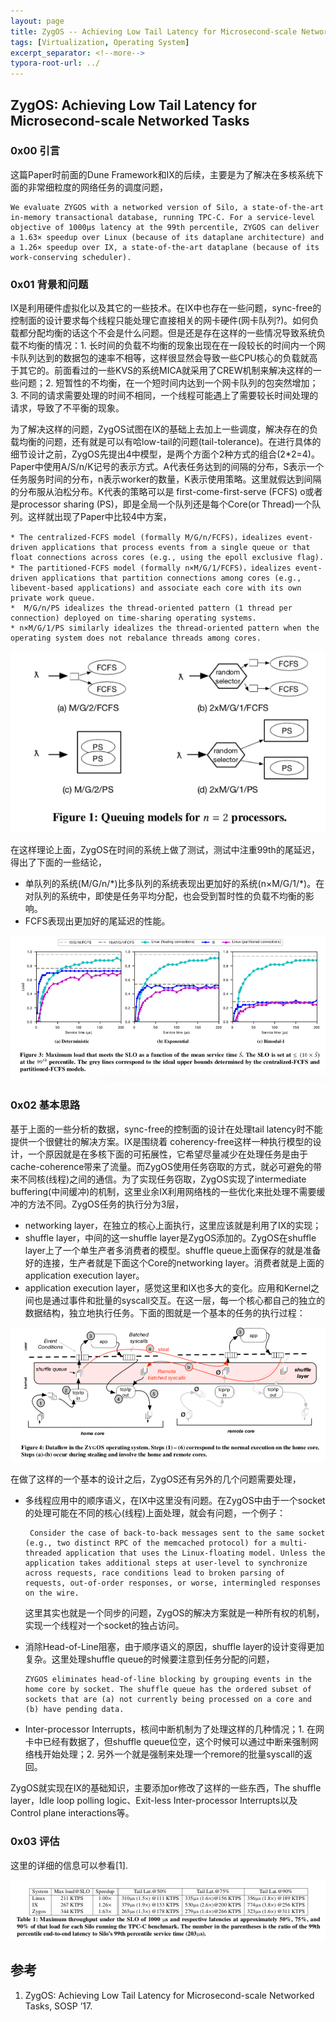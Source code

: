 ```yaml
---
layout: page
title: ZygOS -- Achieving Low Tail Latency for Microsecond-scale Networked Tasks
tags: [Virtualization, Operating System]
excerpt_separator: <!--more-->
typora-root-url: ../
---
```


## ZygOS: Achieving Low Tail Latency for Microsecond-scale Networked Tasks 

### 0x00 引言

  这篇Paper时前面的Dune Framework和IX的后续，主要是为了解决在多核系统下面的非常细粒度的网络任务的调度问题，

```
We evaluate ZYGOS with a networked version of Silo, a state-of-the-art in-memory transactional database, running TPC-C. For a service-level objective of 1000μs latency at the 99th percentile, ZYGOS can deliver a 1.63× speedup over Linux (because of its dataplane architecture) and a 1.26× speedup over IX, a state-of-the-art dataplane (because of its work-conserving scheduler).
```

### 0x01 背景和问题

 IX是利用硬件虚拟化以及其它的一些技术。在IX中也存在一些问题，sync-free的控制面的设计要求每个线程只能处理它直接相关的网卡硬件(网卡队列?)。如何负载都分配均衡的话这个不会是什么问题。但是还是存在这样的一些情况导致系统负载不均衡的情况：1. 长时间的负载不均衡的现象出现在在一段较长的时间内一个网卡队列达到的数据包的速率不相等，这样很显然会导致一些CPU核心的负载就高于其它的。前面看过的一些KVS的系统MICA就采用了CREW机制来解决这样的一些问题；2. 短暂性的不均衡，在一个短时间内达到一个网卡队列的包突然增加；3. 不同的请求需要处理的时间不相同，一个线程可能遇上了需要较长时间处理的请求，导致了不平衡的现象。

  为了解决这样的问题，ZygOS试图在IX的基础上去加上一些调度，解决存在的负载均衡的问题，还有就是可以有哈low-tail的问题(tail-tolerance)。在进行具体的细节设计之前，ZygOS先提出4中模型，是两个方面个2种方式的组合(2*2=4)。Paper中使用A/S/n/K记号的表示方式。A代表任务达到的间隔的分布，S表示一个任务服务时间的分布，n表示worker的数量，K表示使用策略。这里就假达到间隔的分布服从泊松分布。K代表的策略可以是 first-come-first-serve (FCFS) o或者是processor sharing (PS)，即是全局一个队列还是每个Core(or Thread)一个队列。这样就出现了Paper中比较4中方案，

```
* The centralized-FCFS model (formally M/G/n/FCFS)，idealizes event-driven applications that process events from a single queue or that float connections across cores (e.g., using the epoll exclusive flag).
* The partitioned-FCFS model (formally n×M/G/1/FCFS)，idealizes event-driven applications that partition connections among cores (e.g., libevent-based applications) and associate each core with its own private work queue.
*  M/G/n/PS idealizes the thread-oriented pattern (1 thread per connection) deployed on time-sharing operating systems.
* n×M/G/1/PS similarly idealizes the thread-oriented pattern when the operating system does not rebalance threads among cores.
```

![zygos-queue-model](/assets/img/zygos-queue-model.png)

 在这样理论上面，ZygOS在时间的系统上做了测试，测试中注重99th的尾延迟，得出了下面的一些结论，

* 单队列的系统(M/G/n/*)比多队列的系统表现出更加好的系统(n×M/G/1/\*)。在对队列的系统中，即使是任务平均分配，也会受到暂时性的负载不均衡的影响。
* FCFS表现出更加好的尾延迟的性能。

![zygos-measurement](/assets/img/zygos-measurement.png)

### 0x02 基本思路

  基于上面的一些分析的数据，sync-free的控制面的设计在处理tail latency时不能提供一个很健壮的解决方案。IX是围绕着 coherency-free这样一种执行模型的设计，一个原因就是在多核下面的可拓展性，它希望尽量减少在处理任务是由于cache-coherence带来了流量。而ZygOS使用任务窃取的方式，就必可避免的带来不同核(线程)之间的通信。为了实现任务窃取，ZygOS实现了intermediate buffering(中间缓冲)的机制，这里业余IX利用网络栈的一些优化来批处理不需要缓冲的方法不同。ZygOS任务的执行分为3层，

* networking layer，在独立的核心上面执行，这里应该就是利用了IX的实现；
* shuffle layer，中间的这一shuffle layer是ZygOS添加的。ZygOS在shuffle layer上了一个单生产者多消费者的模型。shuffle queue上面保存的就是准备好的连接，生产者就是下面这个Core的networking layer。消费者就是上面的application execution layer。
* application execution layer，感觉这里和IX也多大的变化。应用和Kernel之间也是通过事件和批量的syscall交互。在这一层，每一个核心都自己的独立的数据结构，独立地执行任务。下面的图就是一个基本的任务的执行过程：

![zygos-dataflow](/assets/img/zygos-dataflow.png)

在做了这样的一个基本的设计之后，ZygOS还有另外的几个问题需要处理，

* 多线程应用中的顺序语义，在IX中这里没有问题。在ZygOS中由于一个socket的处理可能在不同的核心(线程)上面处理，就会有问题，一个例子：

  ```
   Consider the case of back-to-back messages sent to the same socket (e.g., two distinct RPC of the memcached protocol) for a multi-threaded application that uses the Linux-floating model. Unless the application takes additional steps at user-level to synchronize across requests, race conditions lead to broken parsing of requests, out-of-order responses, or worse, intermingled responses on the wire.
  ```

   这里其实也就是一个同步的问题，ZygOS的解决方案就是一种所有权的机制，实现一个线程对一个socket的独占访问。 

* 消除Head-of-Line阻塞，由于顺序语义的原因，shuffle layer的设计变得更加复杂。这里处理shuffle queue的时候要注意到任务分配的问题，

  ```
  ZYGOS eliminates head-of-line blocking by grouping events in the home core by socket. The shuffle queue has the ordered subset of sockets that are (a) not currently being processed on a core and (b) have pending data. 
  ```

* Inter-processor Interrupts，核间中断机制为了处理这样的几种情况；1. 在网卡中已经有数据了，但shuffle queue位空，这个时候可以通过中断来强制网络栈开始处理；2. 另外一个就是强制来处理一个remore的批量syscall的返回。

ZygOS就实现在IX的基础知识，主要添加or修改了这样的一些东西，The shuffle layer，Idle loop polling logic、Exit-less Inter-processor Interrupts以及Control plane interactions等。

### 0x03 评估

这里的详细的信息可以参看[1].

![zygos-perf](/assets/img/zygos-perf.png)

## 参考

1. ZygOS: Achieving Low Tail Latency for Microsecond-scale Networked Tasks, SOSP ’17.